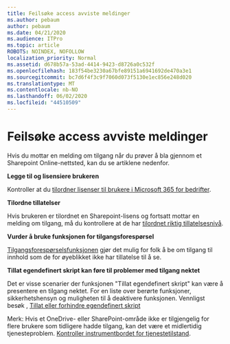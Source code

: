 ```yaml
---
title: Feilsøke access avviste meldinger
ms.author: pebaum
author: pebaum
ms.date: 04/21/2020
ms.audience: ITPro
ms.topic: article
ROBOTS: NOINDEX, NOFOLLOW
localization_priority: Normal
ms.assetid: d678b57a-53ad-4414-9423-d8726a0c532f
ms.openlocfilehash: 183f54be3230a67bfe89151a6941692de470a3e1
ms.sourcegitcommit: bc7d6f4f3c9f7060d073f5130e1ec856e248d020
ms.translationtype: MT
ms.contentlocale: nb-NO
ms.lasthandoff: 06/02/2020
ms.locfileid: "44510509"
---
```

# <a name="troubleshoot-access-denied-messages"></a>Feilsøke access avviste meldinger

Hvis du mottar en melding om tilgang når du prøver å bla gjennom et Sharepoint Online-nettsted, kan du se artiklene nedenfor.

**Legge til og lisensiere brukeren**

Kontroller at du [tilordner lisenser til brukere i Microsoft 365 for bedrifter](https://docs.microsoft.com/microsoft-365/admin/add-users/add-users).

**Tilordne tillatelser**

Hvis brukeren er tilordnet en Sharepoint-lisens og fortsatt mottar en melding om tilgang, må du kontrollere at de har [tilordnet riktig tillatelsesnivå](https://docs.microsoft.com/sharepoint/understanding-permission-levels).

**Vurder å bruke funksjonen for tilgangsforespørsel**

[Tilgangsforespørselsfunksjonen](https://support.office.com/article/Set-up-and-manage-access-requests-94B26E0B-2822-49D4-929A-8455698654B3) gjør det mulig for folk å be om tilgang til innhold som de for øyeblikket ikke har tillatelse til å se. 

**Tillat egendefinert skript kan føre til problemer med tilgang nektet**

Det er visse scenarier der funksjonen "Tillat egendefinert skript" kan være å presentere en tilgang nektet. For en liste over berørte funksjoner, sikkerhetshensyn og muligheten til å deaktivere funksjonen. Vennligst besøk , [Tillat eller forhindre egendefinert skript](https://docs.microsoft.com/sharepoint/allow-or-prevent-custom-script)

Merk: Hvis et OneDrive- eller SharePoint-område ikke er tilgjengelig for flere brukere som tidligere hadde tilgang, kan det være et midlertidig tjenesteproblem. [Kontroller instrumentbordet for tjenestetilstand](https://portal.office.com/adminportal/home#/servicehealth).


  

